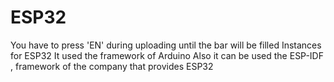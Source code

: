 # ESP32
You have to press 'EN' during uploading until the bar will be filled
Instances for ESP32
It used the framework of Arduino
Also it can be used the ESP-IDF , framework of the company that provides ESP32
